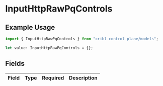 # InputHttpRawPqControls

## Example Usage

```typescript
import { InputHttpRawPqControls } from "cribl-control-plane/models";

let value: InputHttpRawPqControls = {};
```

## Fields

| Field       | Type        | Required    | Description |
| ----------- | ----------- | ----------- | ----------- |